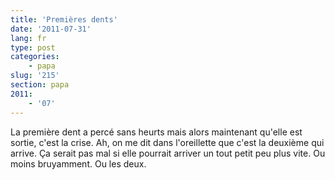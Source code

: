 ```yaml
---
title: 'Premières dents'
date: '2011-07-31'
lang: fr
type: post
categories:
    - papa
slug: '215'
section: papa
2011:
    - '07'
---
```


La première dent a percé sans heurts mais alors maintenant qu'elle est sortie, c'est la crise. Ah, on me dit dans l'oreillette que c'est la deuxième qui arrive. Ça serait pas mal si elle pourrait arriver un tout petit peu plus vite. Ou moins bruyamment. Ou les deux.
